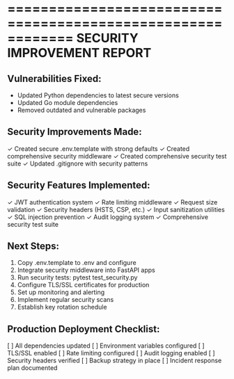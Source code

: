 ============================================================
SECURITY IMPROVEMENT REPORT
============================================================

## Vulnerabilities Fixed:
- Updated Python dependencies to latest secure versions
- Updated Go module dependencies
- Removed outdated and vulnerable packages

## Security Improvements Made:
✓ Created secure .env.template with strong defaults
✓ Created comprehensive security middleware
✓ Created comprehensive security test suite
✓ Updated .gitignore with security patterns

## Security Features Implemented:
✓ JWT authentication system
✓ Rate limiting middleware
✓ Request size validation
✓ Security headers (HSTS, CSP, etc.)
✓ Input sanitization utilities
✓ SQL injection prevention
✓ Audit logging system
✓ Comprehensive security test suite

## Next Steps:
1. Copy .env.template to .env and configure
2. Integrate security middleware into FastAPI apps
3. Run security tests: pytest test_security.py
4. Configure TLS/SSL certificates for production
5. Set up monitoring and alerting
6. Implement regular security scans
7. Establish key rotation schedule

## Production Deployment Checklist:
[ ] All dependencies updated
[ ] Environment variables configured
[ ] TLS/SSL enabled
[ ] Rate limiting configured
[ ] Audit logging enabled
[ ] Security headers verified
[ ] Backup strategy in place
[ ] Incident response plan documented